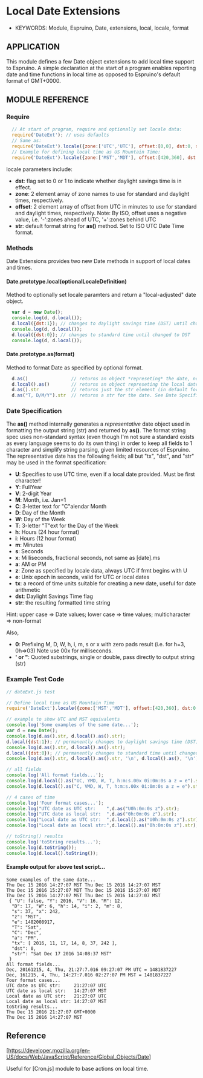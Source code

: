<!--- Copyright (C) 2016 Enchanted Engineering. See the file LICENSE for use. -->

# Local Date Extensions

* KEYWORDS: Module, Espruino, Date, extensions, local, locale, format

## APPLICATION

This module defines a few Date object extensions to add local time support to Espruino. A simple declaration at the start of a program enables reporting date and time functions in local time as opposed to Espruino's default format of GMT+0000.

## MODULE REFERENCE

### Require

```javascript
  // At start of program, require and optionally set locale data:
  require('DateExt'); // uses defaults
  // Same as: 
  require('DateExt').locale({zone:['UTC','UTC'], offset:[0,0], dst:0, str:"UY-0M-0D'T'0h:0m:0s'Z'"});
  // Example for defining local time as US Mountain Time:
  require('DateExt').locale({zone:['MST','MDT'], offset:[420,360], dst:0, str:"T C 0D Y 0h:0m:0s z"});
```

locale parameters include:
  - **dst**: flag set to 0 or 1 to indicate whether daylight savings time is in effect.
  - **zone**: 2 element array of zone names to use for standard and daylight times, respectively.
  - **offset**: 2 element array of offset from UTC in minutes to use for standard and daylight times, respectively.
    Note: By ISO, offset uses a negative value, i.e. '-':zones ahead of UTC, '+':zones behind UTC
  - **str**: default format string for **as()** method. Set to ISO UTC Date Time format.

### Methods

Date Extensions provides two new Date methods in support of local dates and times.

#### Date.prototype.local(optionalLocaleDefinition)

Method to optionally set locale paramters and return a "local-adjusted" date object.

```javascript
  var d = new Date();
  console.log(d, d.local());
  d.local({dst:1}); // changes to daylight savings time (DST) until changed back
  console.log(d, d.local());
  d.local({dst:0}); // changes to standard time until changed to DST
  console.log(d, d.local());
```

#### Date.prototype.as(format)

Method to format Date as specified by optional format.

```javascript
  d.as()                // returns an object *represeting* the date, not the same a Date object!
  d.local().as()        // returns an object represeting the local date
  d.as().str            // returns just the str element (in default format) of the date
  d.as("T, D/M/Y").str  // returns a str for the date. See Date Specification.
```

### Date Specification
The **as()** method internally generates a *representative* date object used in formatting the output string (str) and returned by **as()**. The format string spec uses non-standard syntax (even though I'm not sure a standard exists as every language seems to do its own thing) in order to keep all fields to 1 character and simplify string parsing, given limited resources of Espruino. The representative date has the following fields; all but "tx", "dst", and "str" may be used in the format specification:

  - **U**:  Specifies to use UTC time, even if a local date provided. Must be first character!
  - **Y**:  FullYear
  - **V**:  2-digit Year
  - **M**:  Month, i.e. Jan=1
  - **C**:  3-letter text for "C"alendar Month
  - **D**:  Day of the Month 
  - **W**:  Day of the Week
  - **T**:  3-letter "T"ext for the Day of the Week
  - **h**:  Hours (24 hour format)
  - **i**:  Hours (12 hour format)
  - **m**:  Minutes 
  - **s**:  Seconds
  - **x**:  Milliseconds, fractional seconds, not same as [date].ms
  - **a**:  AM or PM
  - **z**:  Zone as specified by locale data, always UTC if frmt begins with U
  - **e**:  Unix epoch in seconds, valid for UTC or local dates
  - **tx**:  a record of time units suitable for creating a new date, useful for date arithmetic
  - **dst**:  Daylight Savings Time flag
  - **str**:  the resulting formatted time string
  
  Hint: upper case => Date values; lower case => time values; multicharacter => non-format
  
Also,

  - **0**: Prefixing M, D, W, h, i, m, s or x with zero pads result (i.e. for h=3, 0h=>03) 
     Note use 00x for milliseconds.
  - **' or "**: Quoted substrings, single or double, pass directly to output string (str)

### Example Test Code
    
```javascript
// dateExt.js test

// Define local time as US Mountain Time
require('DateExt').locale({zone:['MST','MDT'], offset:[420,360], dst:0, str:"T C 0D Y 0h:0m:0s z"});

// example to show UTC and MST equivalents
console.log('Some examples of the same date...');
var d = new Date();
console.log(d.as().str, d.local().as().str);
d.local({dst:1}); // permanently changes to daylight savings time (DST) until changed back
console.log(d.as().str, d.local().as().str);
d.local({dst:0}); // permanently changes to standard time until changed to DST
console.log(d.as().str, d.local().as().str, '\n', d.local().as(), '\n');

// all fields
console.log('All format fields...');
console.log(d.local().as("UC, YMD, W, T, h:m:s.00x 0i:0m:0s a z = e").str, '\n');
console.log(d.local().as("C, VMD, W, T, h:m:s.00x 0i:0m:0s a z = e").str, '\n');

// 4 cases of time
console.log('Four format cases...');
console.log("UTC date as UTC str:    ",d.as("U0h:0m:0s z").str);
console.log("UTC date as local str:  ",d.as("0h:0m:0s z").str);
console.log("Local date as UTC str:  ",d.local().as("U0h:0m:0s z").str);
console.log("Local date as local str:",d.local().as("0h:0m:0s z").str);

// toString() results
console.log('toString results...');
console.log(d.toString());
console.log(d.local().toString());
```

#### Example output for above test script...

```
Some examples of the same date...
Thu Dec 15 2016 14:27:07 MST Thu Dec 15 2016 14:27:07 MST
Thu Dec 15 2016 15:27:07 MDT Thu Dec 15 2016 15:27:07 MDT
Thu Dec 15 2016 14:27:07 MST Thu Dec 15 2016 14:27:07 MST
 { "U": false, "Y": 2016, "V": 16, "M": 12,
  "D": 17, "W": 6, "h": 14, "i": 2, "m": 8,
  "s": 37, "x": 242,
  "z": "MST",
  "e": 1482008917,
  "T": "Sat",
  "C": "Dec",
  "a": "PM",
  "tx": [ 2016, 11, 17, 14, 8, 37, 242 ],
  "dst": 0,
  "str": "Sat Dec 17 2016 14:08:37 MST"
 }
All format fields...
Dec, 20161215, 4, Thu, 21:27:7.016 09:27:07 PM UTC = 1481837227
Dec, 161215, 4, Thu, 14:27:7.016 02:27:07 PM MST = 1481837227
Four format cases...
UTC date as UTC str:     21:27:07 UTC
UTC date as local str:   14:27:07 MST
Local date as UTC str:   21:27:07 UTC
Local date as local str: 14:27:07 MST
toString results...
Thu Dec 15 2016 21:27:07 GMT+0000
Thu Dec 15 2016 14:27:07 MST
```

## Reference

[https://developer.mozilla.org/en-US/docs/Web/JavaScript/Reference/Global_Objects/Date]

Useful for [Cron.js] module to base actions on local time.
